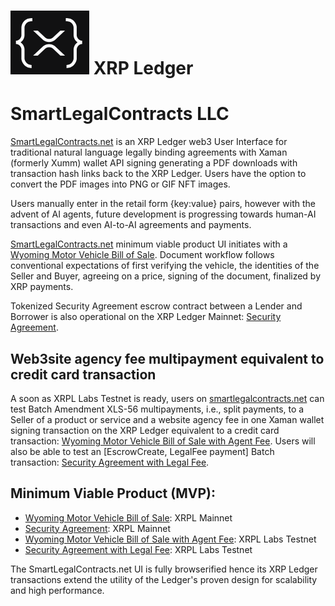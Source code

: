 # ![XRPLfavicon.png](/XRPLfavicon.png) XRP Ledger

# SmartLegalContracts LLC 

[SmartLegalContracts.net](https://smartlegalcontracts.net) is an XRP Ledger web3 User Interface for traditional natural language legally binding agreements with Xaman (formerly Xumm) wallet API signing generating a PDF downloads with transaction hash links back to the XRP Ledger. Users have the option to convert the PDF images into PNG or GIF NFT images.

Users manually enter in the retail form {key:value} pairs, however with the advent of AI agents, future development is progressing towards human-AI transactions and even AI-to-AI agreements and payments.

[SmartLegalContracts.net](https://smartlegalcontracts.net) minimum viable product UI initiates with a [Wyoming Motor Vehicle Bill of Sale](/WyomingBillofsale.html). Document workflow follows conventional expectations of first verifying the vehicle, the identities of the Seller and Buyer, agreeing on a price, signing of the document, finalized by XRP payments.

Tokenized Security Agreement escrow contract between a Lender and Borrower is also operational on the XRP Ledger Mainnet: [Security Agreement](/SecurityAgreement.html).

## Web3site agency fee multipayment equivalent to credit card transaction

A soon as XRPL Labs Testnet is ready, users on [smartlegalcontracts.net](https://smartlegalcontracts.net) can test Batch Amendment XLS-56 multipayments, i.e., split payments, to a Seller of a product or service and a website agency fee in one Xaman wallet signing transaction on the XRP Ledger equivalent to a credit card transaction: [Wyoming Motor Vehicle Bill of Sale with Agent Fee](/WyomingBillofSaleAgentFee.html). Users will also be able to test an [EscrowCreate, LegalFee payment] Batch transaction: [Security Agreement with Legal Fee](/SecurityAgreementLegalFee.html).

## Minimum Viable Product (MVP): 

- [Wyoming Motor Vehicle Bill of Sale](/WyomingBillofsale.html): XRPL Mainnet
- [Security Agreement](/SecurityAgreement.html): XRPL Mainnet
- [Wyoming Motor Vehicle Bill of Sale with Agent Fee](/WyomingBillofSaleAgentFee.html): XRPL Labs Testnet
- [Security Agreement with Legal Fee](/SecurityAgreementLegalFee.html): XRPL Labs Testnet

The SmartLegalContracts.net UI is fully browserified hence its XRP Ledger transactions extend the utility of the Ledger's proven design for scalability and high performance.
